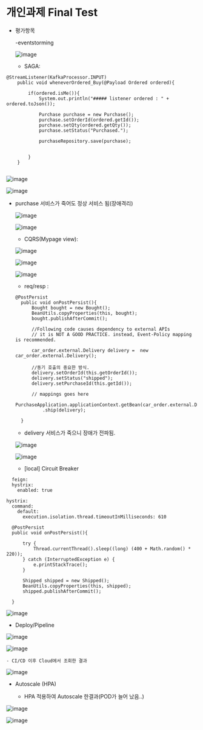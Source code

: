 




# 개인과제 Final Test


- 평가항목

  -eventstorming
  
  ![image](https://user-images.githubusercontent.com/68408645/92618935-d86da980-f2fb-11ea-9923-5f374a20b0de.png)

  
  - SAGA:  

```
@StreamListener(KafkaProcessor.INPUT)
    public void wheneverOrdered_Buy(@Payload Ordered ordered){

        if(ordered.isMe()){
            System.out.println("##### listener ordered : " + ordered.toJson());

            Purchase purchase = new Purchase();
            purchase.setOrderId(ordered.getId());
            purchase.setQty(ordered.getQty());
            purchase.setStatus("Purchased.");

            purchaseRepository.save(purchase);


        }
    }
    
```


   ![image](https://user-images.githubusercontent.com/68408645/92605283-840efd80-f2ec-11ea-987f-87f8d724d94b.png)

  
   ![image](https://user-images.githubusercontent.com/68408645/92604843-f206f500-f2eb-11ea-816e-67ab1becf894.png)


- purchase 서비스가 죽어도 정상 서비스 됨(장애격리)

  ![image](https://user-images.githubusercontent.com/68408645/92624248-3ef5c600-f302-11ea-9a0d-a04ff0b7233c.png)


  ![image](https://user-images.githubusercontent.com/68408645/92623950-eb837800-f301-11ea-8bf3-1e77502e0950.png)

  

  - CQRS(Mypage view): 
  
  
  ![image](https://user-images.githubusercontent.com/68408645/92607076-9d18ae00-f2ee-11ea-9a7f-f071a94100ca.png)


  ![image](https://user-images.githubusercontent.com/68408645/92606248-b5d49400-f2ed-11ea-8d1a-901206300ec2.png)


  ![image](https://user-images.githubusercontent.com/68408645/92606906-75294a80-f2ee-11ea-95a1-88fc956f8963.png)

  

  
  - req/resp : 
  
  ```
  @PostPersist
    public void onPostPersist(){
        Bought bought = new Bought();
        BeanUtils.copyProperties(this, bought);
        bought.publishAfterCommit();

        //Following code causes dependency to external APIs
        // it is NOT A GOOD PRACTICE. instead, Event-Policy mapping is recommended.

        car_order.external.Delivery delivery =  new car_order.external.Delivery();

        //동기 호출의 중요한 방식.
        delivery.setOrderId(this.getOrderId());
        delivery.setStatus("shipped");
        delivery.setPurchaseId(this.getId());

        // mappings goes here
        PurchaseApplication.applicationContext.getBean(car_order.external.DeliveryService.class)
            .ship(delivery);

    }
  ```
  
  - delivery 서비스가 죽으니 장애가 전파됨.
  
  ![image](https://user-images.githubusercontent.com/68408645/92624436-78c6cc80-f302-11ea-8aa6-c7962b06788a.png)

  
  ![image](https://user-images.githubusercontent.com/68408645/92623633-76b03e00-f301-11ea-8ade-274249872af9.png)

  
  
  
  - [local] Circuit Breaker 
  
``` 
  feign:
  hystrix:
    enabled: true

hystrix:
  command:
    default:
      execution.isolation.thread.timeoutInMilliseconds: 610
   ```
  
  
  ```   
    @PostPersist
    public void onPostPersist(){

        try {
            Thread.currentThread().sleep((long) (400 + Math.random() * 220));
        } catch (InterruptedException e) {
            e.printStackTrace();
        }

        Shipped shipped = new Shipped();
        BeanUtils.copyProperties(this, shipped);
        shipped.publishAfterCommit();
 
    }
  
  ```
  
  ![image](https://user-images.githubusercontent.com/68408645/92623029-b165a680-f300-11ea-96ce-2412ea5c728f.png)

  
  - Deploy/Pipeline
  
  
  ![image](https://user-images.githubusercontent.com/68408645/92672245-324d8e00-f353-11ea-96eb-16739fd36479.png)
  
  
  ![image](https://user-images.githubusercontent.com/68408645/92672155-09c59400-f353-11ea-9607-7b55196ed467.png)

  
    - CI/CD 이후 Cloud에서 조회한 결과
  
  ![image](https://user-images.githubusercontent.com/68408645/92671634-c0c11000-f351-11ea-9119-ba4f5d1e76e8.png)

  
  
  - Autoscale (HPA)
  
    - HPA 적용하여 Autoscale 한결과(POD가 늘어 났음..)
  
  ![image](https://user-images.githubusercontent.com/68408645/92675787-2796f700-f35b-11ea-9938-f0891c6c86d3.png)


  ![image](https://user-images.githubusercontent.com/68408645/92675822-3d0c2100-f35b-11ea-90c7-94b05a7e3b1d.png)

  



